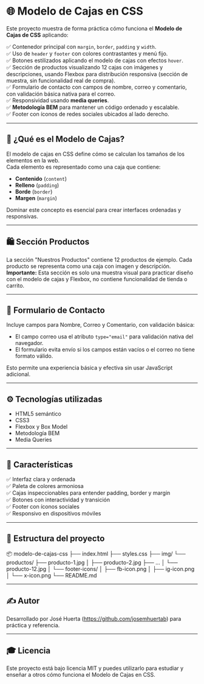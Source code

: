 # 🌐 Modelo de Cajas en CSS

Este proyecto muestra de forma práctica cómo funciona el **Modelo de Cajas de CSS** aplicando:

✅ Contenedor principal con `margin`, `border`, `padding` y `width`.  
✅ Uso de `header` y `footer` con colores contrastantes y menú fijo.  
✅ Botones estilizados aplicando el modelo de cajas con efectos `hover`.  
✅ Sección de productos visualizando 12 cajas con imágenes y descripciones, usando Flexbox para distribución responsiva (sección de muestra, sin funcionalidad real de compra).  
✅ Formulario de contacto con campos de nombre, correo y comentario, con validación básica nativa para el correo.  
✅ Responsividad usando **media queries**.  
✅ **Metodología BEM** para mantener un código ordenado y escalable.  
✅ Footer con íconos de redes sociales ubicados al lado derecho.

---

## 🎯 ¿Qué es el Modelo de Cajas?

El modelo de cajas en CSS define cómo se calculan los tamaños de los elementos en la web.  
Cada elemento es representado como una caja que contiene:

- **Contenido** (`content`)  
- **Relleno** (`padding`)  
- **Borde** (`border`)  
- **Margen** (`margin`)

Dominar este concepto es esencial para crear interfaces ordenadas y responsivas.

---

## 🛍️ Sección Productos

La sección "Nuestros Productos" contiene 12 productos de ejemplo. Cada producto se representa como una caja con imagen y descripción.  
**Importante:** Esta sección es solo una muestra visual para practicar diseño con el modelo de cajas y Flexbox, no contiene funcionalidad de tienda o carrito.

---

## 📩 Formulario de Contacto

Incluye campos para Nombre, Correo y Comentario, con validación básica:  

- El campo correo usa el atributo `type="email"` para validación nativa del navegador.  
- El formulario evita envío si los campos están vacíos o el correo no tiene formato válido.  

Esto permite una experiencia básica y efectiva sin usar JavaScript adicional.

---

## ⚙️ Tecnologías utilizadas

- HTML5 semántico  
- CSS3  
- Flexbox y Box Model  
- Metodología BEM  
- Media Queries  

---

## 🚀 Características

✅ Interfaz clara y ordenada  
✅ Paleta de colores armoniosa  
✅ Cajas inspeccionables para entender padding, border y margin  
✅ Botones con interactividad y transición  
✅ Footer con íconos sociales  
✅ Responsivo en dispositivos móviles  

---

## 📂 Estructura del proyecto

📦 modelo-de-cajas-css
├── index.html
├── styles.css
├── img/
    └── productos/
        ├── producto-1.jpg
│       ├── producto-2.jpg
        ├── ...
│       └── producto-12.jpg
│   └── footer-icons/
│       ├── fb-icon.png
│       ├── ig-icon.png
│       └── x-icon.png
└── README.md

---

## ✍️ Autor

Desarrollado por José Huerta (https://github.com/josemhuertab) para práctica y referencia.

---

## 🎓 Licencia

Este proyecto está bajo licencia MIT y puedes utilizarlo para estudiar y enseñar a otros cómo funciona el Modelo de Cajas en CSS.
